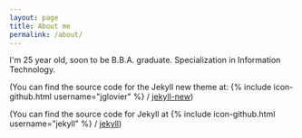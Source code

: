 ```yaml
---
layout: page
title: About me
permalink: /about/
---
```


I'm 25 year old, soon to be B.B.A. graduate. Specialization in Information Technology.

(You can find the source code for the Jekyll new theme at:
{% include icon-github.html username="jglovier" %} /
[jekyll-new](https://github.com/jglovier/jekyll-new))

(You can find the source code for Jekyll at
{% include icon-github.html username="jekyll" %} /
[jekyll](https://github.com/jekyll/jekyll))
